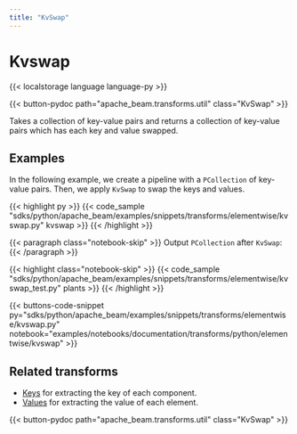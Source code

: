 ```yaml
---
title: "KvSwap"
---
```

<!--
Licensed under the Apache License, Version 2.0 (the "License");
you may not use this file except in compliance with the License.
You may obtain a copy of the License at

http://www.apache.org/licenses/LICENSE-2.0

Unless required by applicable law or agreed to in writing, software
distributed under the License is distributed on an "AS IS" BASIS,
WITHOUT WARRANTIES OR CONDITIONS OF ANY KIND, either express or implied.
See the License for the specific language governing permissions and
limitations under the License.
-->

# Kvswap

{{< localstorage language language-py >}}

{{< button-pydoc path="apache_beam.transforms.util" class="KvSwap" >}}

Takes a collection of key-value pairs and returns a collection of key-value pairs
which has each key and value swapped.

## Examples

In the following example, we create a pipeline with a `PCollection` of key-value pairs.
Then, we apply `KvSwap` to swap the keys and values.

{{< highlight py >}}
{{< code_sample "sdks/python/apache_beam/examples/snippets/transforms/elementwise/kvswap.py" kvswap >}}
{{< /highlight >}}

{{< paragraph class="notebook-skip" >}}
Output `PCollection` after `KvSwap`:
{{< /paragraph >}}

{{< highlight class="notebook-skip" >}}
{{< code_sample "sdks/python/apache_beam/examples/snippets/transforms/elementwise/kvswap_test.py" plants >}}
{{< /highlight >}}

{{< buttons-code-snippet
  py="sdks/python/apache_beam/examples/snippets/transforms/elementwise/kvswap.py"
  notebook="examples/notebooks/documentation/transforms/python/elementwise/kvswap" >}}

## Related transforms

* [Keys](/documentation/transforms/python/elementwise/keys) for extracting the key of each component.
* [Values](/documentation/transforms/python/elementwise/values) for extracting the value of each element.

{{< button-pydoc path="apache_beam.transforms.util" class="KvSwap" >}}
